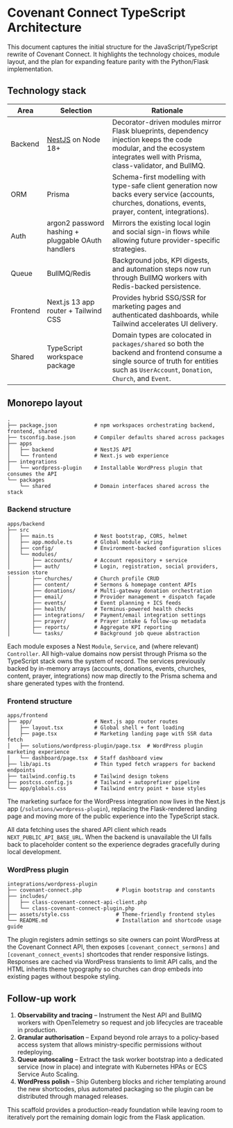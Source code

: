 # Covenant Connect TypeScript Architecture

This document captures the initial structure for the JavaScript/TypeScript rewrite of Covenant Connect. It highlights the technology choices, module layout, and the plan for expanding feature parity with the Python/Flask implementation.

## Technology stack

| Area      | Selection | Rationale |
|-----------|-----------|-----------|
| Backend   | [NestJS](https://nestjs.com/) on Node 18+ | Decorator-driven modules mirror Flask blueprints, dependency injection keeps the code modular, and the ecosystem integrates well with Prisma, class-validator, and BullMQ. |
| ORM       | Prisma | Schema-first modelling with type-safe client generation now backs every service (accounts, churches, donations, events, prayer, content, integrations). |
| Auth      | argon2 password hashing + pluggable OAuth handlers | Mirrors the existing local login and social sign-in flows while allowing future provider-specific strategies. |
| Queue     | BullMQ/Redis | Background jobs, KPI digests, and automation steps now run through BullMQ workers with Redis-backed persistence. |
| Frontend  | Next.js 13 app router + Tailwind CSS | Provides hybrid SSG/SSR for marketing pages and authenticated dashboards, while Tailwind accelerates UI delivery. |
| Shared    | TypeScript workspace package | Domain types are colocated in `packages/shared` so both the backend and frontend consume a single source of truth for entities such as `UserAccount`, `Donation`, `Church`, and `Event`. |

## Monorepo layout

```
.
├── package.json            # npm workspaces orchestrating backend, frontend, shared
├── tsconfig.base.json      # Compiler defaults shared across packages
├── apps
│   ├── backend             # NestJS API
│   └── frontend            # Next.js web experience
├── integrations
│   └── wordpress-plugin    # Installable WordPress plugin that consumes the API
└── packages
    └── shared              # Domain interfaces shared across the stack
```

### Backend structure

```
apps/backend
├── src
│   ├── main.ts             # Nest bootstrap, CORS, helmet
│   ├── app.module.ts       # Global module wiring
│   ├── config/             # Environment-backed configuration slices
│   └── modules/
│       ├── accounts/       # Account repository + service
│       ├── auth/           # Login, registration, social providers, session store
│       ├── churches/       # Church profile CRUD
│       ├── content/        # Sermons & homepage content APIs
│       ├── donations/      # Multi-gateway donation orchestration
│       ├── email/          # Provider management + dispatch façade
│       ├── events/         # Event planning + ICS feeds
│       ├── health/         # Terminus-powered health checks
│       ├── integrations/   # Payment/email integration settings
│       ├── prayer/         # Prayer intake & follow-up metadata
│       ├── reports/        # Aggregate KPI reporting
│       └── tasks/          # Background job queue abstraction
```

Each module exposes a Nest `Module`, `Service`, and (where relevant) `Controller`.
All high-value domains now persist through Prisma so the TypeScript stack owns the
system of record. The services previously backed by in-memory arrays (accounts,
donations, events, churches, content, prayer, integrations) now map directly to
the Prisma schema and share generated types with the frontend.
     
### Frontend structure

```
apps/frontend
├── app/                    # Next.js app router routes
│   ├── layout.tsx          # Global shell + font loading
│   ├── page.tsx            # Marketing landing page with SSR data fetch
│   ├── solutions/wordpress-plugin/page.tsx  # WordPress plugin marketing experience
│   └── dashboard/page.tsx  # Staff dashboard view
├── lib/api.ts              # Thin typed fetch wrappers for backend endpoints
├── tailwind.config.ts      # Tailwind design tokens
├── postcss.config.js       # Tailwind + autoprefixer pipeline
└── app/globals.css         # Tailwind entry point + base styles
```

The marketing surface for the WordPress integration now lives in the Next.js app (`/solutions/wordpress-plugin`), replacing the Flask-rendered landing page and moving more of the public experience into the TypeScript stack.

All data fetching uses the shared API client which reads `NEXT_PUBLIC_API_BASE_URL`. When the backend is unavailable the UI falls back to placeholder content so the experience degrades gracefully during local development.

### WordPress plugin

```
integrations/wordpress-plugin
├── covenant-connect.php           # Plugin bootstrap and constants
├── includes/
│   ├── class-covenant-connect-api-client.php
│   └── class-covenant-connect-plugin.php
├── assets/style.css               # Theme-friendly frontend styles
└── README.md                      # Installation and shortcode usage guide
```

The plugin registers admin settings so site owners can point WordPress at the Covenant Connect API, then exposes `[covenant_connect_sermons]` and `[covenant_connect_events]` shortcodes that render responsive listings. Responses are cached via WordPress transients to limit API calls, and the HTML inherits theme typography so churches can drop embeds into existing pages without bespoke styling.

## Follow-up work

1. **Observability and tracing** – Instrument the Nest API and BullMQ workers with OpenTelemetry so request and job lifecycles are traceable in production.
2. **Granular authorisation** – Expand beyond role arrays to a policy-based access system that allows ministry-specific permissions without redeploying.
3. **Queue autoscaling** – Extract the task worker bootstrap into a dedicated service (now in place) and integrate with Kubernetes HPAs or ECS Service Auto Scaling.
4. **WordPress polish** – Ship Gutenberg blocks and richer templating around the new shortcodes, plus automated packaging so the plugin can be distributed through managed releases.

This scaffold provides a production-ready foundation while leaving room to iteratively port the remaining domain logic from the Flask application.
